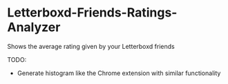 # Letterboxd-Friends-Ratings-Analyzer
Shows the average rating given by your Letterboxd friends

TODO:
- Generate histogram like the Chrome extension with similar functionality
